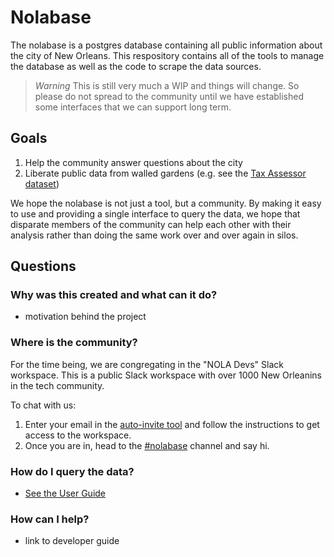 # Nolabase

The nolabase is a postgres database containing all public information about the city of New Orleans.
This respository contains all of the tools to manage the database as well as the code to scrape the data sources.

> *Warning* This is still very much a WIP and things will change. So please do not spread to the community until we have
> established some interfaces that we can support long term.

## Goals

1. Help the community answer questions about the city
2. Liberate public data from walled gardens (e.g. see the [Tax Assessor dataset](./internal/datasources/assessor/README.md))

We hope the nolabase is not just a tool, but a community. By making it easy to use and
providing a single interface to query the data, we hope that disparate members of the community can help
each other with their analysis rather than doing the same work over and over again in silos.

## Questions

### Why was this created and what can it do?

* motivation behind the project

### Where is the community?

For the time being, we are congregating in the "NOLA Devs" Slack workspace. This is a public Slack
workspace with over 1000 New Orleanins in the tech community.

To chat with us:

1. Enter your email in the [auto-invite tool](https://nola-slackin.herokuapp.com/) and follow the instructions to get access to the workspace.
2. Once you are in, head to the [#nolabase](https://nola.slack.com/archives/C01K1TBMRFA) channel and say hi.

### How do I query the data?

* [See the User Guide](USER_GUIDE.md)

### How can I help?

* link to developer guide